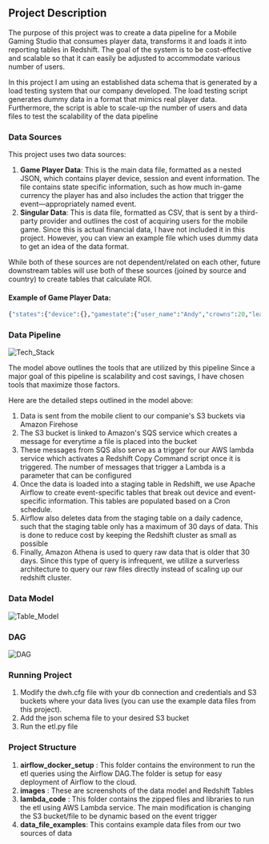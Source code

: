 
## Project Description

The purpose of this project was to create a data pipeline for a Mobile Gaming Studio that consumes player data, transforms it and loads it into reporting tables in Redshift. The goal of the system is to be cost-effective and scalable so that it can easily be adjusted to accommodate various number of users.

In this project I am using an established data schema that is generated by a load testing system that our company developed. The load testing script generates dummy data in a format that mimics real player data. Furthermore, the script is able to scale-up the number of users and data files to test the scalability of the data pipeline

### Data Sources

 This project uses two data sources:

1. **Game Player Data**: 
This is the main data file, formatted as a nested JSON, which contains player device, session and event information. The file contains state specific information, such as how much in-game currency the player has and also includes the action that trigger the event—appropriately named event.  
2. **Singular Data**: 
This is data file, formatted as CSV, that is sent by a third-party provider and outlines the cost of acquiring users for the mobile game. Since this is actual financial data, I have not included it in this project. However, you can view an example file which uses dummy data to get an idea of the data format.

While both of these sources are not dependent/related on each other, future downstream tables will use both of these sources (joined by source and country) to create tables that calculate ROI. 

#### Example of Game Player Data:


```python
{"states":{"device":{},"gamestate":{"user_name":"Andy","crowns":20,"league":"myleague","max_unlocked_court":"playground1","hard_currency":{"value":50},"soft_currency":{"value":100}},"session":{"user_id":"1adbc9ff-a5ca-4409-8c66-75e21a181b25","session_id":"e00ebbcf-b227-4d9d-824f-4c83f597bd39","session_start_ts":1568922018768,"session_purchases":0,"session_value":0},"user":{"user_id":"1adbc9ff-a5ca-4409-8c66-75e21a181b25","first_seen":1568915431069,"num_purchases":0,"customer_value":0,"player_level":20,"num_sessions":3,"ftue_complete":false}},"event":{"generalInfo":{"game":"victory","env":"test","platform":"Android","appVer":"bar","userId":"1adbc9ff-a5ca-4409-8c66-75e21a181b25","installTime":"40","sessionId":"e00ebbcf-b227-4d9d-824f-4c83f597bd39","eventId":"52094234-e98c-4b36-a22a-154de476950a","eventTimestamp":"1568923220649","seqNum":"11","context":""},"playShot":{"court":"","ball":"","ballLevel":"0","pointZone":"0","cleanShot":false,"pointsScored":null,"currentScore":null,"opponentScore":null,"timeLeft":"0","timeSinceSpawn":"0","timeLeftRelease":"0","matchId":"eac914fb-978b-4827-b165-7e229d384e23","gyroscopeLevel":"0","tiebreak":"0","shotMade":false,"isBot":false,"matchType":"VICTORY_1v1","tournamentId":"","opponentId":"","ballX":0.85813725,"ballY":0.20664802,"touchStartX":0.35513717,"touchStartY":0.30587748,"touchEndX":0.23538259,"touchEndY":0.7942217,"touchDuration":"0","arcDrawPerc":0,"userActiveCards":[],"opponentActiveCards":[]}},"enriched":true,"process_timestamp":1568923242826,"process_filename":"events/2019/09/19/20/yeti-victory-test-1-2019-09-19-20-00-20-d569186b-a21a-434a-b892-757c6f5a84a5.gz","process_logstream":"2019/09/19/[$LATEST]6d84a16b60f24c31a9bd82faa1d9f278","process_origin":"file"}
```

### Data Pipeline

![Tech_Stack](https://user-images.githubusercontent.com/10493680/66167396-4511fb80-e5f7-11e9-9626-9fe0c5948ddd.png)


The model above outlines the tools that are utilized by this pipeline
Since a major goal of this pipeline is scalability and cost savings, I have chosen tools that maximize those factors. 

Here are the detailed steps outlined in the model above:

1. Data is sent from the mobile client to our companie's S3 buckets via Amazon Firehose
2. The S3 bucket is linked to Amazon's SQS service which creates a message for everytime a file is placed into the bucket
3. These messages from SQS also serve as a trigger for our AWS lambda service which activates a Redshift Copy Command script once it is triggered. The number of messages that trigger a Lambda is a parameter that can be configured
4. Once the data is loaded into a staging table in Redshift, we use Apache Airflow to create event-specific tables that break out device and event-specific information. This tables are populated based on a Cron schedule.
5. Airflow also deletes data from the staging table on a daily cadence, such that the staging table only has a maximum of 30 days of data. This is done to reduce cost by keeping the Redshift cluster as small as possible
6. Finally, Amazon Athena is used to query raw data that is older that 30 days. Since this type of query is infrequent, we utilize a surverless architecture to query our raw files directly instead of scaling up our redshift cluster. 

### Data Model

![Table_Model](https://user-images.githubusercontent.com/10493680/66167263-ddf44700-e5f6-11e9-8277-a32d771da25b.png)


### DAG

![DAG](https://user-images.githubusercontent.com/10493680/66167338-1431c680-e5f7-11e9-9a55-fd7a6a276b39.png)


### Running Project

1. Modify the dwh.cfg file with your db connection and credentials and S3 buckets where your data lives (you can use the example data files from this project). 
2. Add the json schema file to your desired S3 bucket
3. Run the etl.py file 

### Project Structure

1. **airflow_docker_setup** : This folder contains the environment to run the etl queries using the Airflow DAG.The folder is setup for easy deployment of Airflow to the cloud.
2. **images** : These are screenshots of the data model and Redshift Tables
3. **lambda_code** : This folder contains the zipped files and libraries to run the etl using AWS Lambda service. The main modification is changing the S3 bucket/file to be dynamic based on the event trigger 
4. **data_file_examples**: This contains example data files from our two sources of data
